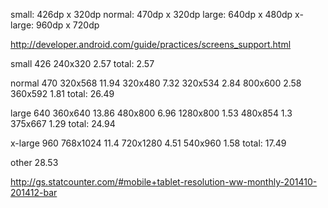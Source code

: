 <!--
title: Pick the right resolution for your HTML5 game
created: 25 January 2015 - 9:17 am
updated: 25 January 2015 - 9:30 am
publish: 25 January 2015
slug: screen-size
tags: marketing, game
-->

small: 426dp x 320dp
normal: 470dp x 320dp
large: 640dp x 480dp
x-large: 960dp x 720dp

http://developer.android.com/guide/practices/screens_support.html

small 426
240x320 2.57
total: 2.57

normal 470
320x568 11.94
320x480 7.32
320x534 2.84
800x600 2.58
360x592 1.81
total: 26.49

large 640
360x640 13.86
480x800 6.96
1280x800 1.53
480x854 1.3
375x667 1.29
total: 24.94

x-large 960
768x1024 11.4
720x1280 4.51
540x960 1.58
total: 17.49

other 28.53

http://gs.statcounter.com/#mobile+tablet-resolution-ww-monthly-201410-201412-bar
